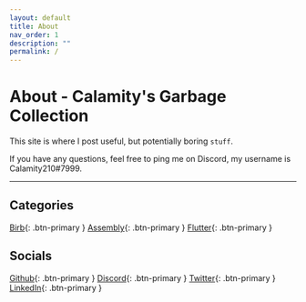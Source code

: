 ```yaml
---
layout: default
title: About
nav_order: 1
description: ""
permalink: /
---
```


# About - Calamity's Garbage Collection

This site is where I post useful, but potentially boring `stuff`.

If you have any questions, feel free to ping me on Discord, my username is Calamity210#7999.

---

## Categories

[Birb](/docs/birb/){: .btn-primary }
[Assembly](/docs/assembly/){: .btn-primary }
[Flutter](/docs/flutter/){: .btn-primary }

## Socials

[Github](https://github.com/Calamity210){: .btn-primary }
[Discord](https://discord.gg/Vx3vjM7){: .btn-primary }
[Twitter](https://twitter.com/CALAMITY210){: .btn-primary }
[LinkedIn](https://www.linkedin.com/in/aayan-raja-815b2a196){: .btn-primary }

